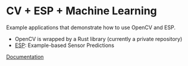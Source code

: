 # CV + ESP + Machine Learning

Example applications that demonstrate how to use OpenCV and ESP.

- OpenCV is wrapped by a Rust library (currently a private repository)
- [ESP](https://github.com/damellis/ESP): Example-based Sensor Predictions

[Documentation](https://nebgnahz.github.io/esp-vision/esp-vision/index.html)

